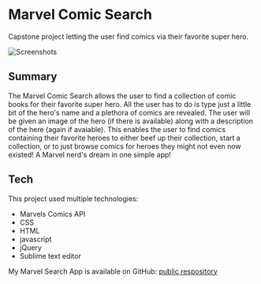 # Marvel Comic Search

Capstone project letting the user find comics via their favorite super hero.

![Screenshots](jonmoore9000.github.com/marvelapp/img/screenshot1.jpeg)

## Summary

The Marvel Comic Search allows the user to find a collection of comic books for their favorite super hero. All the user has to do is type just a little bit of the hero's name and a plethora of comics are revealed. The user will be given an image of the hero (if there is available) along with a description of the here (again if avaiable). This enables the user to find comics containing their favorite heroes to either beef up their collection, start a collection, or to just browse comics for heroes they might not even now existed! A Marvel nerd's dream in one simple app! 

## Tech

This project used multiple technologies:

- Marvels Comics API
- CSS
- HTML
- javascript
- jQuery
- Sublime text editor

My Marvel Search App is available on GitHub: [public respository][marvelapp]

[marvelapp]: <https://github.com/JonMoore9000/MarvelApp>